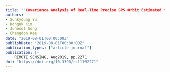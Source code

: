 ```yaml
---
title: ""Covariance Analysis of Real-Time Precise GPS Orbit Estimated from Double-Differenced Carrier Phase Observations""
authors:
- Sunkyoung Yu
- Donguk Kim
- Junesol Song
- Changdon Kee
date: "2019-08-01T00:00:00Z"
publishDate: "2019-08-01T00:00:00Z"
publication_types: ["article-journal"]
publication: |-
    REMOTE SENSING, Aug2019, pp.2271
doi: "https://doi.org/10.3390/rs11192271"
---
```

